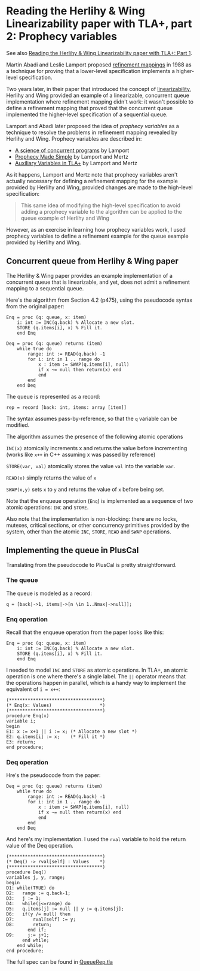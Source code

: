 # Reading the Herlihy & Wing Linearizability paper with TLA+, part 2: Prophecy variables

See also [Reading the Herlihy & Wing Linearizability paper with TLA+: Part 1][part-1].

[part-1]: https://github.com/lorin/tla-linearizability

Martin Abadi and Leslie Lamport proposed [refinement mappings] in 1988 as a technique
for proving that a lower-level specification implements a higher-level
specification.

[refinement mappings]: https://www.microsoft.com/en-us/research/publication/the-existence-of-refinement-mappings/

Two years later, in their paper that introduced the concept of [linearizability][herlihy], Herlihy and Wing
provided an example of a linearizable, concurrent queue implementation where
refinement mapping didn't work: it wasn't possible to define a refinement
mapping that proved that the concurrent queue implemented the higher-level
specification of a sequential queue.

[herlihy]: https://cs.brown.edu/~mph/HerlihyW90/p463-herlihy.pdf

Lamport and Abadi later proposed the idea of *prophecy variables*  as a
technique to resolve the problems in refinement mapping revealed by Herlihy and Wing.
Prophecy variables are described in:

* [A science of concurrent programs](https://lamport.azurewebsites.net/tla/science.pdf) by Lamport
* [Prophecy Made Simple][simple] by Lamport and Mertz
* [Auxiliary Variables in TLA+][aux] by Lamport and Mertz

As it happens, Lamport and Mertz note that prophecy variables aren't actually
necessary for defining a refinement mapping for the example provided by Herlihy
and Wing, provided changes are made to the high-level specification:

> This same idea of modifying the high-level specification to avoid adding a
> prophecy variable to the algorithm can be applied to the queue
> example of Herlihy and Wing

However, as an exercise in learning how prophecy variables work, I used prophecy variables to
define a refinement example for the queue example provided by Herlihy and Wing.

[aux]:  http://lamport.azurewebsites.net/pubs/pubs.html#auxiliary
[simple]: https://lamport.azurewebsites.net/pubs/pubs.html#simple

## Concurrent queue from Herlihy & Wing paper

The Herlihy & Wing paper provides an example implementation of a concurrent
queue that is linearizable, and yet, does not admit a refinement mapping
to a sequential queue.

Here's the algorithm from Section 4.2 (p475), using the pseudocode syntax
from the original paper:

```
Enq = proc (q: queue, x: item)
    i: int := INC(q.back) % Allocate a new slot.
    STORE (q.items[i], x) % Fill it.
    end Enq

Deq = proc (q: queue) returns (item)
    while true do
        range: int := READ(q.back) -1
        for i: int in 1 .. range do
            x : item := SWAP(q.items[i], null)
            if x ~= null then return(x) end
            end
        end
    end Deq
```

The queue is represented as a record:

```tla
rep = record [back: int, items: array [item]] 
```

The syntax assumes pass-by-reference, so that the `q` variable can be modified.

The algorithm assumes the presence of the following atomic operations

`INC(x)` atomically increments x and returns the value before incrementing
(works like `x++` in C++ assuming x was passed by reference)

`STORE(var, val)` atomically stores the value `val` into the variable `var`.

`READ(x)` simply returns the value of `x`

`SWAP(x,y)` sets `x` to `y` and returns the value of `x` before being set.

Note that the enqueue operation (`Enq`) is implemented as a sequence of two
atomic operations: `INC` and `STORE`.

Also note that the implementation is non-blocking: there are no locks, mutexes,
critical sections, or other concurrency primitives provided by the system,
other than the atomic `INC`, `STORE`, `READ` and `SWAP` operations.


## Implementing the queue in PlusCal

Translating from the pseudocode to PlusCal is pretty straightforward. 

### The queue

The queue is modeled as a record:

```
q = [back|->1, items|->[n \in 1..Nmax|->null]];
```

### Enq operation

Recall that the enqueue operation from the paper looks like this:

```
Enq = proc (q: queue, x: item)
    i: int := INC(q.back) % Allocate a new slot.
    STORE (q.items[i], x) % Fill it.
    end Enq
```


I needed to model `INC` and `STORE` as atomic operations. In TLA+, an atomic operation is one where there's a single label.
The `||` operator means that the operations happen in parallel, which is a handy way to implement the equivalent of `i = x++`:


```tla
(***********************************)
(* Enq(x: Values)                  *)
(***********************************)
procedure Enq(x)
variable i;
begin
E1: x := x+1 || i := x; (* Allocate a new slot *)
E2: q.items[i] := x;    (* Fill it *)
E3: return;
end procedure;
```


### Deq operation

Hre's the pseudocode from the paper:

```
Deq = proc (q: queue) returns (item)
    while true do
        range: int := READ(q.back) -1
        for i: int in 1 .. range do
            x : item := SWAP(q.items[i], null)
            if x ~= null then return(x) end
            end
        end
    end Deq
```

And here's my implementation. I used the `rval` variable to hold the return value of the Deq operation.


```tla
(***********************************)
(* Deq() -> rval[self] : Values    *)
(***********************************)
procedure Deq()
variables j, y, range;
begin
D1: while(TRUE) do
D2:   range := q.back-1;
D3:   j := 1;
D4:   while(j<=range) do
D5:   q.items[j] := null || y := q.items[j];
D6:   if(y /= null) then
D7:       rval[self] := y;
D8:       return;
        end if;
D9:     j:= j+1;
      end while;
    end while;
end procedure;
```

The full spec can be found in [QueueRep.tla](QueueRep.tla)

